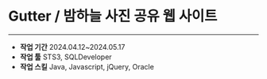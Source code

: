 # Gutter / 밤하늘 사진 공유 웹 사이트
---
+ **작업 기간** 2024.04.12~2024.05.17
+ **작업 툴** STS3, SQLDeveloper
+ **작업 스킬** Java, Javascript, jQuery, Oracle

